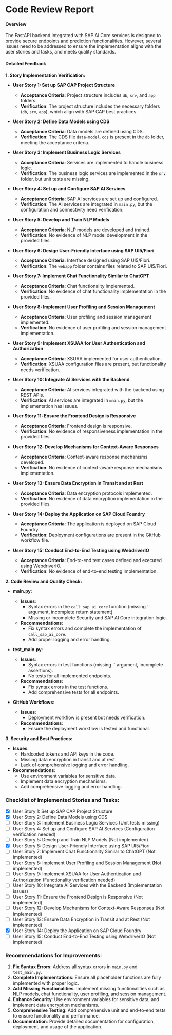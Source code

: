 # Code Review Report

#### Overview
The FastAPI backend integrated with SAP AI Core services is designed to provide secure endpoints and prediction functionalities. However, several issues need to be addressed to ensure the implementation aligns with the user stories and tasks, and meets quality standards.

#### Detailed Feedback

**1. Story Implementation Verification:**

- **User Story 1: Set up SAP CAP Project Structure**
  - **Acceptance Criteria**: Project structure includes `db`, `srv`, and `app` folders.
  - **Verification**: The project structure includes the necessary folders (`db`, `srv`, `app`), which align with SAP CAP best practices.

- **User Story 2: Define Data Models using CDS**
  - **Acceptance Criteria**: Data models are defined using CDS.
  - **Verification**: The CDS file `data-model.cds` is present in the `db` folder, meeting the acceptance criteria.

- **User Story 3: Implement Business Logic Services**
  - **Acceptance Criteria**: Services are implemented to handle business logic.
  - **Verification**: The business logic services are implemented in the `srv` folder, but unit tests are missing.

- **User Story 4: Set up and Configure SAP AI Services**
  - **Acceptance Criteria**: SAP AI services are set up and configured.
  - **Verification**: The AI services are integrated in `main.py`, but the configuration and connectivity need verification.

- **User Story 5: Develop and Train NLP Models**
  - **Acceptance Criteria**: NLP models are developed and trained.
  - **Verification**: No evidence of NLP model development in the provided files.

- **User Story 6: Design User-Friendly Interface using SAP UI5/Fiori**
  - **Acceptance Criteria**: Interface designed using SAP UI5/Fiori.
  - **Verification**: The `webapp` folder contains files related to SAP UI5/Fiori.

- **User Story 7: Implement Chat Functionality Similar to ChatGPT**
  - **Acceptance Criteria**: Chat functionality implemented.
  - **Verification**: No evidence of chat functionality implementation in the provided files.

- **User Story 8: Implement User Profiling and Session Management**
  - **Acceptance Criteria**: User profiling and session management implemented.
  - **Verification**: No evidence of user profiling and session management implementation.

- **User Story 9: Implement XSUAA for User Authentication and Authorization**
  - **Acceptance Criteria**: XSUAA implemented for user authentication.
  - **Verification**: XSUAA configuration files are present, but functionality needs verification.

- **User Story 10: Integrate AI Services with the Backend**
  - **Acceptance Criteria**: AI services integrated with the backend using REST APIs.
  - **Verification**: AI services are integrated in `main.py`, but the implementation has issues.

- **User Story 11: Ensure the Frontend Design is Responsive**
  - **Acceptance Criteria**: Frontend design is responsive.
  - **Verification**: No evidence of responsiveness implementation in the provided files.

- **User Story 12: Develop Mechanisms for Context-Aware Responses**
  - **Acceptance Criteria**: Context-aware response mechanisms developed.
  - **Verification**: No evidence of context-aware response mechanisms implementation.

- **User Story 13: Ensure Data Encryption in Transit and at Rest**
  - **Acceptance Criteria**: Data encryption protocols implemented.
  - **Verification**: No evidence of data encryption implementation in the provided files.

- **User Story 14: Deploy the Application on SAP Cloud Foundry**
  - **Acceptance Criteria**: The application is deployed on SAP Cloud Foundry.
  - **Verification**: Deployment configurations are present in the GitHub workflow file.

- **User Story 15: Conduct End-to-End Testing using WebdriverIO**
  - **Acceptance Criteria**: End-to-end test cases defined and executed using WebdriverIO.
  - **Verification**: No evidence of end-to-end testing implementation.

**2. Code Review and Quality Check:**

- **main.py**:
  - **Issues**:
    - Syntax errors in the `call_sap_ai_core` function (missing `` argument, incomplete return statement).
    - Missing or incomplete Security and SAP AI Core integration logic.
  - **Recommendations**:
    - Fix syntax errors and complete the implementation of `call_sap_ai_core`.
    - Add proper logging and error handling.

- **test_main.py**:
  - **Issues**:
    - Syntax errors in test functions (missing `` argument, incomplete assertions).
    - No tests for all implemented endpoints.
  - **Recommendations**:
    - Fix syntax errors in the test functions.
    - Add comprehensive tests for all endpoints.

- **GitHub Workflows**:
  - **Issues**:
    - Deployment workflow is present but needs verification.
  - **Recommendations**:
    - Ensure the deployment workflow is tested and functional.

**3. Security and Best Practices:**

- **Issues**:
  - Hardcoded tokens and API keys in the code.
  - Missing data encryption in transit and at rest.
  - Lack of comprehensive logging and error handling.
- **Recommendations**:
  - Use environment variables for sensitive data.
  - Implement data encryption mechanisms.
  - Add comprehensive logging and error handling.

### Checklist of Implemented Stories and Tasks:

- [x] User Story 1: Set up SAP CAP Project Structure
- [x] User Story 2: Define Data Models using CDS
- [ ] User Story 3: Implement Business Logic Services (Unit tests missing)
- [ ] User Story 4: Set up and Configure SAP AI Services (Configuration verification needed)
- [ ] User Story 5: Develop and Train NLP Models (Not implemented)
- [x] User Story 6: Design User-Friendly Interface using SAP UI5/Fiori
- [ ] User Story 7: Implement Chat Functionality Similar to ChatGPT (Not implemented)
- [ ] User Story 8: Implement User Profiling and Session Management (Not implemented)
- [ ] User Story 9: Implement XSUAA for User Authentication and Authorization (Functionality verification needed)
- [ ] User Story 10: Integrate AI Services with the Backend (Implementation issues)
- [ ] User Story 11: Ensure the Frontend Design is Responsive (Not implemented)
- [ ] User Story 12: Develop Mechanisms for Context-Aware Responses (Not implemented)
- [ ] User Story 13: Ensure Data Encryption in Transit and at Rest (Not implemented)
- [x] User Story 14: Deploy the Application on SAP Cloud Foundry
- [ ] User Story 15: Conduct End-to-End Testing using WebdriverIO (Not implemented)

### Recommendations for Improvements:

1. **Fix Syntax Errors**: Address all syntax errors in `main.py` and `test_main.py`.
2. **Complete Implementations**: Ensure all placeholder functions are fully implemented with proper logic.
3. **Add Missing Functionalities**: Implement missing functionalities such as NLP models, chat functionality, user profiling, and session management.
4. **Enhance Security**: Use environment variables for sensitive data, and implement data encryption mechanisms.
5. **Comprehensive Testing**: Add comprehensive unit and end-to-end tests to ensure functionality and performance.
6. **Documentation**: Provide detailed documentation for configuration, deployment, and usage of the application.